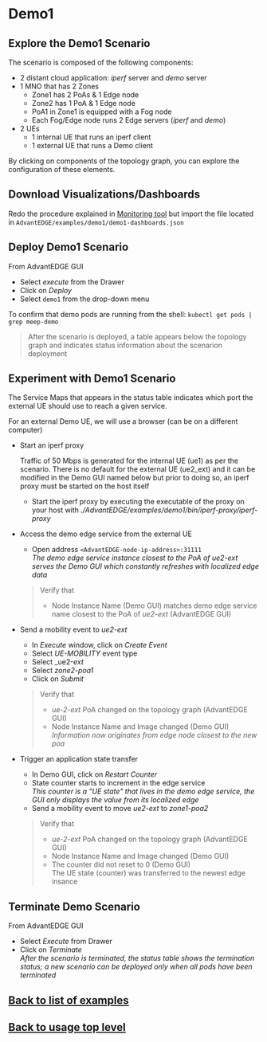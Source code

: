 # Demo1 

## Explore the Demo1 Scenario
The scenario is composed of the following components:

- 2 distant cloud application: _iperf_ server and _demo_ server
- 1 MNO that has 2 Zones
  - Zone1 has 2 PoAs & 1 Edge node
  - Zone2 has 1 PoA & 1 Edge node
  - PoA1 in Zone1 is equipped with a Fog node
  - Each Fog/Edge node runs 2 Edge servers (_iperf_ and _demo_)
- 2 UEs
  - 1 internal UE that runs an iperf client
  - 1 external UE that runs a Demo client

By clicking on components of the topology graph, you can explore the configuration of these elements.

## Download Visualizations/Dashboards
Redo the procedure explained in [Monitoring tool](../../docs/use/kibana.md) but import the file located in `AdvantEDGE/examples/demo1/demo1-dashboards.json`

## Deploy Demo1 Scenario
From AdvantEDGE GUI
- Select _execute_ from the Drawer
- Click on _Deploy_
- Select `demo1` from the drop-down menu

To confirm that demo pods are running from the shell: `kubectl get pods | grep meep-demo`

> After the scenario is deployed, a table appears below the topology graph and indicates status information about the scenarion deployment

## Experiment with Demo1 Scenario
The Service Maps that appears in the status table indicates which port the external UE should use to reach a given service.

For an external Demo UE, we will use a browser (can be on a different computer)

- Start an iperf proxy

  Traffic of 50 Mbps is generated for the internal UE (ue1) as per the scenario. There is no default for the external UE (ue2_ext) and it can be modified in the Demo GUI named below but prior to doing so, an iperf proxy must be started on the host itself
  - Start the iperf proxy by executing the executable of the proxy on your host with _./AdvantEDGE/examples/demo1/bin/iperf-proxy/iperf-proxy_

- Access the demo edge service from the external UE
  - Open address `<AdvantEDGE-node-ip-address>:31111` <br> _The demo edge service instance closest to the PoA of ue2-ext serves the Demo GUI which constantly refreshes with localized edge data_

  > Verify that
  > - Node Instance Name (Demo GUI) matches demo edge service name closest to the PoA of _ue2-ext_ (AdvantEDGE GUI)

- Send a mobility event to _ue2-ext_
  - In _Execute_ window, click on _Create Event_
  - Select _UE-MOBILITY_ event type
  - Select _ue2-_ext_
  - Select _zone2-poa1_
  - Click on _Submit_

  > Verify that
  > - _ue-2-ext_ PoA changed on the topology graph (AdvantEDGE GUI)
  > - Node Instance Name and Image changed (Demo GUI) <br>_Information now originates from edge node closest to the new poa_

- Trigger an application state transfer
  - In Demo GUI, click on _Restart Counter_
  - State counter starts to increment in the edge service <br>_This counter is a "UE state" that lives in the demo edge service, the GUI only displays the value from its localized edge_
  - Send a mobility event to move _ue2-ext_ to _zone1-poa2_

  > Verify that
  > - _ue-2-ext_ PoA changed on the topology graph (AdvantEDGE GUI)
  > - Node Instance Name and Image changed (Demo GUI)
  > - The counter did not reset to 0 (Demo GUI)
  <br>The UE state (counter) was transferred to the newest edge insance


## Terminate Demo Scenario
From AdvantEDGE GUI
  - Select _Execute_ from Drawer
  - Click on _Terminate_ <br>_After the scenario is terminated, the status table shows the termination status; a new scenario can be deployed only when all pods have been terminated_

## [Back to list of examples](../README.md)
## [Back to usage top level](../../docs/use.md)
